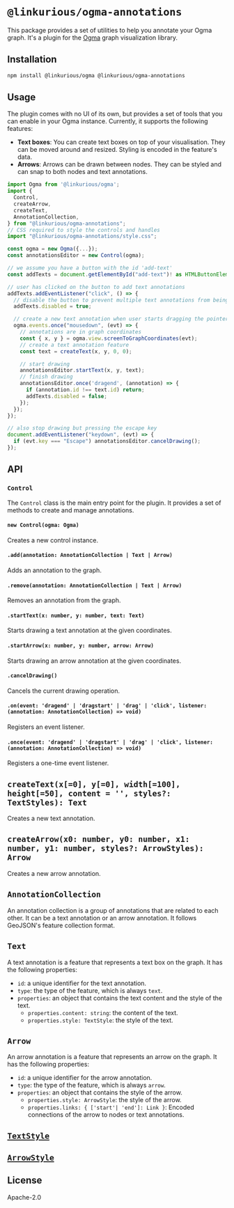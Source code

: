 # `@linkurious/ogma-annotations`

This package provides a set of utilities to help you annotate your Ogma graph. It's a plugin for the [Ogma](https://ogma.linkurio.us) graph visualization library.

## Installation

```bash
npm install @linkurious/ogma @linkurious/ogma-annotations
```

## Usage

The plugin comes with no UI of its own, but provides a set of tools that you can enable in your Ogma instance. Currently, it supports the following features:

- **Text boxes**: You can create text boxes on top of your visualisation. They can be moved around and resized. Styling is encoded in the feature's data.
- **Arrows**: Arrows can be drawn between nodes. They can be styled and can snap to both nodes and text annotations.

```ts
import Ogma from '@linkurious/ogma';
import {
  Control,
  createArrow,
  createText,
  AnnotationCollection,
} from "@linkurious/ogma-annotations";
// CSS required to style the controls and handles
import "@linkurious/ogma-annotations/style.css";

const ogma = new Ogma({...});
const annotationsEditor = new Control(ogma);

// we assume you have a button with the id 'add-text'
const addTexts = document.getElementById("add-text")! as HTMLButtonElement;

// user has clicked on the button to add text annotations
addTexts.addEventListener("click", () => {
  // disable the button to prevent multiple text annotations from being created
  addTexts.disabled = true;

  // create a new text annotation when user starts dragging the pointer
  ogma.events.once("mousedown", (evt) => {
    // annotations are in graph coordinates
    const { x, y } = ogma.view.screenToGraphCoordinates(evt);
    // create a text annotation feature
    const text = createText(x, y, 0, 0);

    // start drawing
    annotationsEditor.startText(x, y, text);
    // finish drawing
    annotationsEditor.once('dragend', (annotation) => {
      if (annotation.id !== text.id) return;
      addTexts.disabled = false;
    });
  });
});

// also stop drawing but pressing the escape key
document.addEventListener("keydown", (evt) => {
  if (evt.key === "Escape") annotationsEditor.cancelDrawing();
});
```

## API

### `Control`

The `Control` class is the main entry point for the plugin. It provides a set of methods to create and manage annotations.

#### `new Control(ogma: Ogma)`

Creates a new control instance.

#### `.add(annotation: AnnotationCollection | Text | Arrow)`

Adds an annotation to the graph.

#### `.remove(annotation: AnnotationCollection | Text | Arrow)`

Removes an annotation from the graph.

#### `.startText(x: number, y: number, text: Text)`

Starts drawing a text annotation at the given coordinates.

#### `.startArrow(x: number, y: number, arrow: Arrow)`

Starts drawing an arrow annotation at the given coordinates.

#### `.cancelDrawing()`

Cancels the current drawing operation.

#### `.on(event: 'dragend' | 'dragstart' | 'drag' | 'click', listener: (annotation: AnnotationCollection) => void)`

Registers an event listener.

#### `.once(event: 'dragend' | 'dragstart' | 'drag' | 'click', listener: (annotation: AnnotationCollection) => void)`

Registers a one-time event listener.

## `createText(x[=0], y[=0], width[=100], height[=50], content = '', styles?: TextStyles): Text`

Creates a new text annotation.

## `createArrow(x0: number, y0: number, x1: number, y1: number, styles?: ArrowStyles): Arrow`

Creates a new arrow annotation.

## `AnnotationCollection`

An annotation collection is a group of annotations that are related to each other. It can be a text annotation or an arrow annotation. It follows GeoJSON's feature collection format.

## `Text`

A text annotation is a feature that represents a text box on the graph. It has the following properties:

- `id`: a unique identifier for the text annotation.
- `type`: the type of the feature, which is always `text`.
- `properties`: an object that contains the text content and the style of the text.
  - `properties.content: string`: the content of the text.
  - `properties.style: TextStyle`: the style of the text.

## `Arrow`

An arrow annotation is a feature that represents an arrow on the graph. It has the following properties:

- `id`: a unique identifier for the arrow annotation.
- `type`: the type of the feature, which is always `arrow`.
- `properties`: an object that contains the style of the arrow.
  - `properties.style: ArrowStyle`: the style of the arrow.
  - `properties.links: { ['start'| 'end']: Link }`: Encoded connections of the arrow to nodes or text annotations.

## [`TextStyle`](src/types.ts)

## [`ArrowStyle`](src/types.ts)

## License

Apache-2.0
